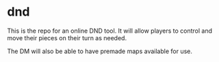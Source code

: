 # dnd

This is the repo for an online DND tool. It will allow players to control and move their pieces on their turn as needed.

The DM will also be able to have premade maps available for use.
